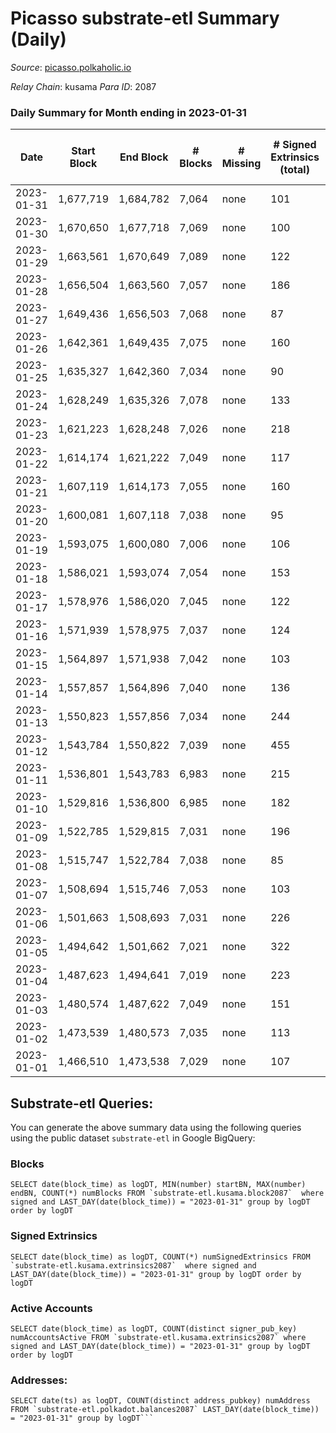 # Picasso substrate-etl Summary (Daily)

_Source_: [picasso.polkaholic.io](https://picasso.polkaholic.io)

*Relay Chain*: kusama
*Para ID*: 2087



### Daily Summary for Month ending in 2023-01-31


| Date | Start Block | End Block | # Blocks | # Missing | # Signed Extrinsics (total) | # Active Accounts | # Addresses with Balances | # Events | # Transfers | # XCM Transfers In | # XCM Transfers Out |
| ---- | ----------- | --------- | -------- | --------- | --------------------------- | ----------------- | ------------------------- | -------- | ----------- | ------------------ | ------------------- |
| 2023-01-31 | 1,677,719 | 1,684,782 | 7,064 | none | 101 | 40 | 2,438 | 16,283 | 1,416  | 11 ($21,686.80) | 12 ($13,860.41) |
| 2023-01-30 | 1,670,650 | 1,677,718 | 7,069 | none | 100 | 34 | 2,419 | 16,480 | 1,583  | 8 ($6,338.57) | 20 ($7,077.21) |
| 2023-01-29 | 1,663,561 | 1,670,649 | 7,089 | none | 122 | 47 | 2,412 | 16,458 | 1,413  | 4 ($224.65) | 21 ($28,898.11) |
| 2023-01-28 | 1,656,504 | 1,663,560 | 7,057 | none | 186 | 64 | 2,394 | 17,752 | 2,258  | 13 ($7,351.07) | 17 ($8,663.50) |
| 2023-01-27 | 1,649,436 | 1,656,503 | 7,068 | none | 87 | 30 | 2,363 | 16,121 | 1,354  | 12 ($692.49) | 13 ($698.29) |
| 2023-01-26 | 1,642,361 | 1,649,435 | 7,075 | none | 160 | 55 | 2,354 | 17,451 | 2,166  | 17  | 18 ($1,331.92) |
| 2023-01-25 | 1,635,327 | 1,642,360 | 7,034 | none | 90 | 49 | 2,344 | 15,985 | 1,269  | 10 ($3,930.21) | 8 ($2,714.76) |
| 2023-01-24 | 1,628,249 | 1,635,326 | 7,078 | none | 133 | 54 | 2,334 | 16,749 | 1,584  | 13 ($2,250.52) | 11 ($1,181.28) |
| 2023-01-23 | 1,621,223 | 1,628,248 | 7,026 | none | 218 | 68 | 2,308 | 18,053 | 2,475  | 12 ($4,318.49) | 33 ($20,185.45) |
| 2023-01-22 | 1,614,174 | 1,621,222 | 7,049 | none | 117 | 46 | 2,303 | 16,854 | 1,850  | 17 ($4,499.70) | 14 ($2,603.44) |
| 2023-01-21 | 1,607,119 | 1,614,173 | 7,055 | none | 160 | 55 | 2,290 | 17,094 | 1,863  | 15 ($9,986.15) | 13 ($4,862.77) |
| 2023-01-20 | 1,600,081 | 1,607,118 | 7,038 | none | 95 | 46 | 2,278 | 16,050 | 1,294  | 11 ($6,531.22) | 9 ($1,180.25) |
| 2023-01-19 | 1,593,075 | 1,600,080 | 7,006 | none | 106 | 54 | 2,268 | 16,414 | 1,631  | 14 ($7,023.77) | 11 ($2,670.80) |
| 2023-01-18 | 1,586,021 | 1,593,074 | 7,054 | none | 153 | 47 | 2,261 | 17,293 | 1,926  | 14 ($8,675.10) | 25 ($6,534.14) |
| 2023-01-17 | 1,578,976 | 1,586,020 | 7,045 | none | 122 | 48 | 2,254 | 16,821 | 1,827  | 13 ($4,128.64) | 21 ($10,117.91) |
| 2023-01-16 | 1,571,939 | 1,578,975 | 7,037 | none | 124 | 55 | 2,236 | 16,579 | 1,651  | 7 ($2,470.51) | 14 ($1,028.72) |
| 2023-01-15 | 1,564,897 | 1,571,938 | 7,042 | none | 103 | 37 | 2,227 | 16,394 | 1,525  | 5 ($2,199.53) | 23 ($4,230.72) |
| 2023-01-14 | 1,557,857 | 1,564,896 | 7,040 | none | 136 | 53 | 2,212 | 17,048 | 1,922  | 25 ($8,895.06) | 17 ($5,550.21) |
| 2023-01-13 | 1,550,823 | 1,557,856 | 7,034 | none | 244 | 72 | 2,196 | 18,748 | 2,949  | 21 ($3,121.58) | 18 ($6,513.87) |
| 2023-01-12 | 1,543,784 | 1,550,822 | 7,039 | none | 455 | 113 | 2,171 | 21,420 | 4,252  | 33 ($25,525.89) | 27 ($10,220.17) |
| 2023-01-11 | 1,536,801 | 1,543,783 | 6,983 | none | 215 | 60 | 2,146 | 18,176 | 2,695  | 12 ($9,230.11) | 21 ($3,807.39) |
| 2023-01-10 | 1,529,816 | 1,536,800 | 6,985 | none | 182 | 52 | 2,127 | 17,644 | 2,406  | 13 ($4,101.85) | 19 ($7,544.64) |
| 2023-01-09 | 1,522,785 | 1,529,815 | 7,031 | none | 196 | 51 | 2,115 | 17,862 | 2,354  | 23 ($13,472.92) | 15 ($3,881.95) |
| 2023-01-08 | 1,515,747 | 1,522,784 | 7,038 | none | 85 | 41 | 2,101 | 15,765 | 1,059  | 9 ($1,737.92) | 10 ($610.22) |
| 2023-01-07 | 1,508,694 | 1,515,746 | 7,053 | none | 103 | 33 | 2,084 | 15,992 | 1,187  | 11 ($1,933.31) | 6 ($1,680.00) |
| 2023-01-06 | 1,501,663 | 1,508,693 | 7,031 | none | 226 | 55 | 2,076 | 17,898 | 2,331  | 22 ($5,407.65) | 13 ($999.74) |
| 2023-01-05 | 1,494,642 | 1,501,662 | 7,021 | none | 322 | 51 | 2,066 | 19,156 | 2,994  | 29 ($20,802.57) | 26 ($10,789.16) |
| 2023-01-04 | 1,487,623 | 1,494,641 | 7,019 | none | 223 | 45 | 2,045 | 17,640 | 2,164  | 11 ($5,965.47) | 15 ($2,479.02) |
| 2023-01-03 | 1,480,574 | 1,487,622 | 7,049 | none | 151 | 50 | 2,020 | 17,584 | 2,307  | 18 ($7,692.63) | 11 ($1,032.07) |
| 2023-01-02 | 1,473,539 | 1,480,573 | 7,035 | none | 113 | 44 | 2,003 | 16,726 | 1,722  | 18 ($1,873.76) | 11 ($1,079.64) |
| 2023-01-01 | 1,466,510 | 1,473,538 | 7,029 | none | 107 | 43 | 1,973 | 16,236 | 1,301  | 12 ($1,003.39) | 10 ($2,149.46) |

## Substrate-etl Queries:
You can generate the above summary data using the following queries using the public dataset `substrate-etl` in Google BigQuery:


### Blocks
```
SELECT date(block_time) as logDT, MIN(number) startBN, MAX(number) endBN, COUNT(*) numBlocks FROM `substrate-etl.kusama.block2087`  where signed and LAST_DAY(date(block_time)) = "2023-01-31" group by logDT order by logDT
```


### Signed Extrinsics
```
SELECT date(block_time) as logDT, COUNT(*) numSignedExtrinsics FROM `substrate-etl.kusama.extrinsics2087`  where signed and LAST_DAY(date(block_time)) = "2023-01-31" group by logDT order by logDT
```


### Active Accounts
```
SELECT date(block_time) as logDT, COUNT(distinct signer_pub_key) numAccountsActive FROM `substrate-etl.kusama.extrinsics2087` where signed and LAST_DAY(date(block_time)) = "2023-01-31" group by logDT order by logDT
```


### Addresses:
```
SELECT date(ts) as logDT, COUNT(distinct address_pubkey) numAddress FROM `substrate-etl.polkadot.balances2087` LAST_DAY(date(block_time)) = "2023-01-31" group by logDT```

